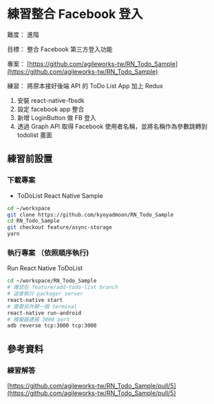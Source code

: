 # 練習整合 Facebook 登入

難度： 進階

目標： 整合 Facebook 第三方登入功能

專案： [https://github.com/agileworks-tw/RN_Todo_Sample](https://github.com/agileworks-tw/RN_Todo_Sample)

練習：
將原本接好後端 API 的 ToDo List App 加上 Redux

1. 安裝 react-native-fbsdk
2. 設定 facebook app 整合
3. 新增 LoginButton 做 FB 登入
4. 透過 Graph API 取得 Facebook 使用者名稱，並將名稱作為參數跳轉到 todolist 畫面

## 練習前設置

### 下載專案

- ToDoList React Native Sample

```bash
cd ~/workspace
git clone https://github.com/kyoyadmoon/RN_Todo_Sample
cd RN_Todo_Sample
git checkout feature/async-storage
yarn
```

### 執行專案 （依照順序執行)

Run React Native ToDoList

```bash
cd ~/workspace/RN_Todo_Sample
# 確認在 feature/add-todo-list branch
# 這會執行 packager server
react-native start
# 需要另外開一個 terminal
react-native run-android
# 模擬器連接 3000 port
adb reverse tcp:3000 tcp:3000
```

## 參考資料

### 練習解答

[https://github.com/agileworks-tw/RN_Todo_Sample/pull/5](https://github.com/agileworks-tw/RN_Todo_Sample/pull/5)
